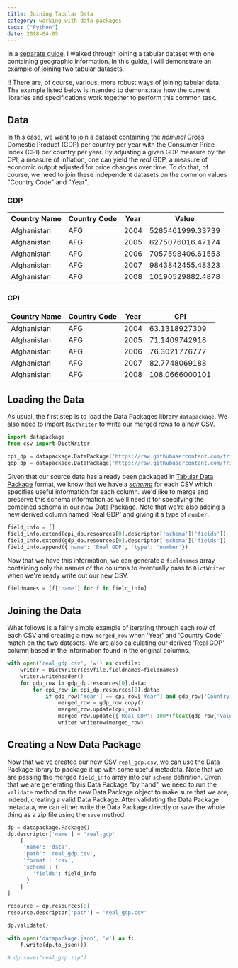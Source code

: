 ```yaml
---
title: Joining Tabular Data
category: working-with-data-packages
tags: ["Python"]
date: 2018-04-05
---
```


In a [separate guide](/docs/joining-data-in-python/), I walked through joining
a tabular dataset with one containing geographic information.  In this
guide, I will demonstrate an example of joining two tabular datasets.

!! There are, of course, various, more robust ways of joining
 tabular data.  The example listed below is intended to demonstrate
 how the current libraries and specifications work together to perform
 this common task.

## Data

In this case, we want to join a dataset containing the *nominal* Gross
Domestic Product (GDP) per country per year with the Consumer Price
Index (CPI) per country per year.  By adjusting a given GDP measure by
the CPI, a measure of inflation, one can yield the *real* GDP, a
measure of economic output adjusted for price changes over time.  To
do that, of course, we need to join these independent datasets on the
common values "Country Code" and "Year".

### GDP

| Country Name | Country Code | Year | Value |
|---|---|---|---|
| Afghanistan | AFG | 2004 | 5285461999.33739 |
| Afghanistan | AFG | 2005 | 6275076016.47174 |
| Afghanistan | AFG | 2006 | 7057598406.61553 |
| Afghanistan | AFG | 2007 | 9843842455.48323 |
| Afghanistan | AFG | 2008 | 10190529882.4878 |


### CPI

| Country Name | Country Code | Year | CPI |
|---|---|---|---|
| Afghanistan | AFG | 2004 | 63.1318927309 |
| Afghanistan | AFG | 2005 | 71.1409742918 |
| Afghanistan | AFG | 2006 | 76.3021776777 |
| Afghanistan | AFG | 2007 | 82.7748069188 |
| Afghanistan | AFG | 2008 | 108.0666000101 |

## Loading the Data

As usual, the first step is to load the Data Packages library
`datapackage`.  We also need to import `DictWriter` to write our
merged rows to a new CSV.

```python
import datapackage
from csv import DictWriter

cpi_dp = datapackage.DataPackage('https://raw.githubusercontent.com/frictionlessdata/example-data-packages/master/cpi/datapackage.json')
gdp_dp = datapackage.DataPackage('https://raw.githubusercontent.com/frictionlessdata/example-data-packages/master/gross-domestic-product-all/datapackage.json')
```

Given that our source data has already been packaged in
[Tabular Data Package](/docs/tabular-data-package/) format, we know
that we have a [*schema*](/docs/table-schema/) for each CSV
which specifies useful information for each column.  We'd like to
merge and preserve this schema information as we'll need it for
specifying the combined schema in our new Data Package.  Note that
we're also adding a new derived column named 'Real GDP' and giving it
a type of `number`.

```python
field_info = []
field_info.extend(cpi_dp.resources[0].descriptor['schema']['fields'])
field_info.extend(gdp_dp.resources[0].descriptor['schema']['fields'])
field_info.append({'name': 'Real GDP', 'type': 'number'})
```

Now that we have this information, we can generate a `fieldnames`
array containing only the names of the columns to eventually pass to
`DictWriter` when we're ready write out our new CSV.

```python
fieldnames = [f['name'] for f in field_info]
```

## Joining the Data

What follows is a fairly simple example of iterating through each row
of each CSV and creating a new `merged_row` when 'Year' and 'Country
Code' match on the two datasets.  We are also calculating our derived
'Real GDP' column based in the information found in the original
columns.

```python
with open('real_gdp.csv', 'w') as csvfile:
    writer = DictWriter(csvfile,fieldnames=fieldnames)
    writer.writeheader()
    for gdp_row in gdp_dp.resources[0].data:
        for cpi_row in cpi_dp.resources[0].data:
            if gdp_row['Year'] == cpi_row['Year'] and gdp_row['Country Code'] == cpi_row['Country Code']:
                merged_row = gdp_row.copy()
                merged_row.update(cpi_row)
                merged_row.update({'Real GDP': 100*(float(gdp_row['Value'])/float(cpi_row['CPI']))})
                writer.writerow(merged_row)

```

## Creating a New Data Package

Now that we've created our new CSV `real_gdp.csv`, we can use the Data
Package library to package it up with some useful metadata.  Note that
we are passing the merged `field_info` array into our `schema`
definition.  Given that we are generating this Data Package "by hand",
we need to run the `validate` method on the new Data Package object to
make sure that we are, indeed, creating a valid Data Package.  After
validating the Data Package metadata, we can either write the Data
Package directly or save the whole thing as a zip file using the
`save` method.

```python
dp = datapackage.Package()
dp.descriptor['name'] = 'real-gdp'
    {
     'name': 'data',
     'path': 'real_gdp.csv',
     'format': 'csv',
     'schema': {
        'fields': field_info
      }
    }
]

resource = dp.resources[0]
resource.descriptor['path'] = 'real_gdp.csv'

dp.validate()

with open('datapackage.json', 'w') as f:
    f.write(dp.to_json())

# dp.save("real_gdp.zip")
```

